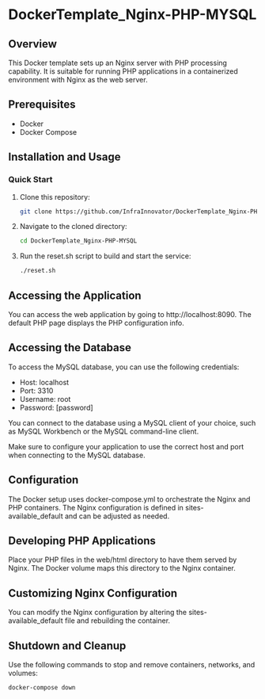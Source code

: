 # DockerTemplate_Nginx-PHP-MYSQL

## Overview
This Docker template sets up an Nginx server with PHP processing capability. It is suitable for running PHP applications in a containerized environment with Nginx as the web server.

## Prerequisites
- Docker
- Docker Compose

## Installation and Usage

### Quick Start
1. Clone this repository:
   ```bash
   git clone https://github.com/InfraInnovator/DockerTemplate_Nginx-PHP-MYSQL.git

2. Navigate to the cloned directory:
   ```bash
   cd DockerTemplate_Nginx-PHP-MYSQL

3. Run the reset.sh script to build and start the service:
   ```bash
   ./reset.sh

## Accessing the Application
You can access the web application by going to http://localhost:8090. The default PHP page displays the PHP configuration info.

## Accessing the Database
To access the MySQL database, you can use the following credentials:
- Host: localhost
- Port: 3310
- Username: root
- Password: [password]

You can connect to the database using a MySQL client of your choice, such as MySQL Workbench or the MySQL command-line client.

Make sure to configure your application to use the correct host and port when connecting to the MySQL database.

## Configuration
The Docker setup uses docker-compose.yml to orchestrate the Nginx and PHP containers. The Nginx configuration is defined in sites-available_default and can be adjusted as needed.

## Developing PHP Applications
Place your PHP files in the web/html directory to have them served by Nginx. The Docker volume maps this directory to the Nginx container.

## Customizing Nginx Configuration
You can modify the Nginx configuration by altering the sites-available_default file and rebuilding the container.

## Shutdown and Cleanup
Use the following commands to stop and remove containers, networks, and volumes:
   ```bash
   docker-compose down
   ```
